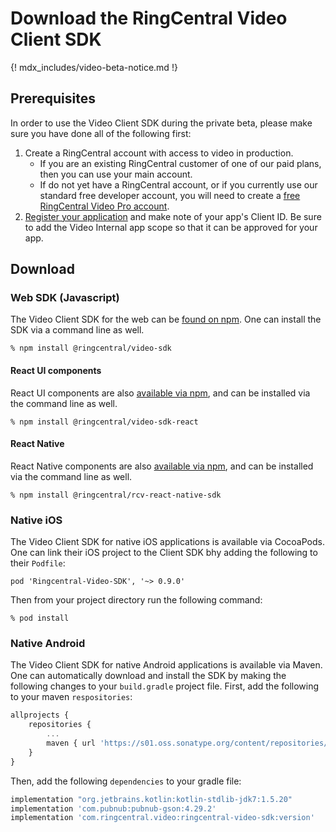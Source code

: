 # Download the RingCentral Video Client SDK

{! mdx_includes/video-beta-notice.md !}

## Prerequisites

In order to use the Video Client SDK during the private beta, please make sure you have done all of the following first:

1. Create a RingCentral account with access to video in production. 
     * If you are an existing RingCentral customer of one of our paid plans, then you can use your main account. 
     * If do not yet have a RingCentral account, or if you currently use our standard free developer account, you will need to create a [free RingCentral Video Pro account](https://www.ringcentral.com/office/plansandpricing.html#video).
2. [Register your application](../../getting-started/register-app.md) and make note of your app's Client ID. Be sure to add the Video Internal app scope so that it can be approved for your app. 

## Download

### Web SDK (Javascript)

The Video Client SDK for the web can be [found on npm](https://www.npmjs.com/package/@ringcentral/video-sdk). One can install the SDK via a command line as well. 

```shell
% npm install @ringcentral/video-sdk
```

#### React UI components

React UI components are also [available via npm](https://www.npmjs.com/package/@ringcentral/video-sdk-react), and can be installed via the command line as well.

```shell
% npm install @ringcentral/video-sdk-react
```

#### React Native

React Native components are also [available via npm](https://www.npmjs.com/package/@ringcentral/rcv-react-native-sdk), and can be installed via the command line as well.

```shell
% npm install @ringcentral/rcv-react-native-sdk
```

### Native iOS

The Video Client SDK for native iOS applications is available via CocoaPods. One can link their iOS project to the Client SDK bhy adding the following to their `Podfile`:

```
pod 'Ringcentral-Video-SDK', '~> 0.9.0'
```

Then from your project directory run the following command:

```shell
% pod install
```

### Native Android

The Video Client SDK for native Android applications is available via Maven. One can automatically download and install the SDK by making the following changes to your `build.gradle` project file. First, add the following to your maven `respositories`:

```js
allprojects {
    repositories {
        ...
        maven { url 'https://s01.oss.sonatype.org/content/repositories/releases' }
    }
}
```

Then, add the following `dependencies` to your gradle file:

```js
implementation "org.jetbrains.kotlin:kotlin-stdlib-jdk7:1.5.20"
implementation 'com.pubnub:pubnub-gson:4.29.2'
implementation 'com.ringcentral.video:ringcentral-video-sdk:version'
```
